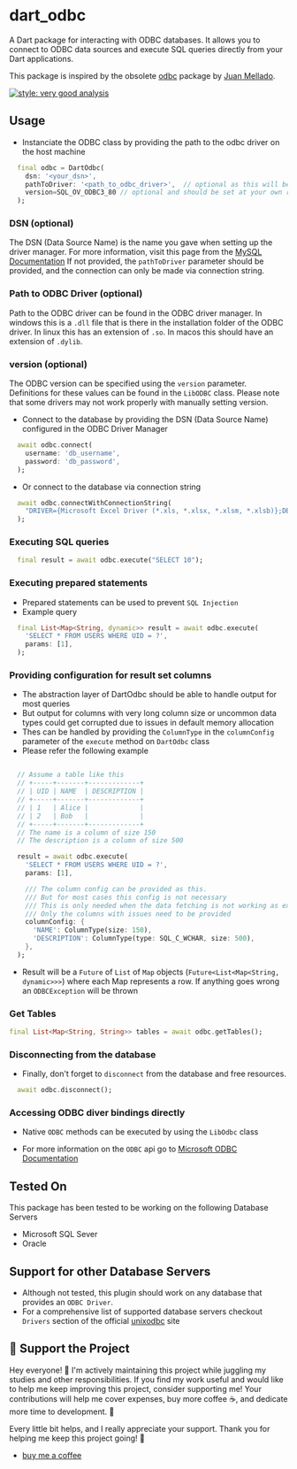 # dart_odbc

A Dart package for interacting with ODBC databases. It allows you to connect to ODBC data sources and execute SQL queries directly from your Dart applications.

This package is inspired by the obsolete [odbc](https://pub.dev/packages/odbc) package by [Juan Mellado](https://github.com/jcmellado).

[![style: very good analysis](https://img.shields.io/badge/style-very_good_analysis-B22C89.svg)](https://pub.dev/packages/very_good_analysis)

## Usage

- Instanciate the ODBC class by providing the path to the odbc driver on the host machine

```dart
  final odbc = DartOdbc(
    dsn: '<your_dsn>',
    pathToDriver: '<path_to_odbc_driver>',  // optional as this will be automatically detected
    version=SQL_OV_ODBC3_80 // optional and should be set at your own risk
  );
```

### DSN (optional)

The DSN (Data Source Name) is the name you gave when setting up the driver manager.
For more information, visit this page from the [MySQL Documentation](https://dev.mysql.com/doc/connector-odbc/en/connector-odbc-driver-manager.html)
If not provided, the `pathToDriver` parameter should be provided, and the connection can only be made via connection string.

### Path to ODBC Driver (optional)

Path to the ODBC driver can be found in the ODBC driver manager.
In windows this is a `.dll` file that is there in the installation folder of the ODBC driver.
In linux this has an extension of `.so`.
In macos this should have an extension of `.dylib`.

### version (optional)

The ODBC version can be specified using the `version` parameter.
Definitions for these values can be found in the `LibODBC` class.
Please note that some drivers may not work properly with manually setting version.

- Connect to the database by providing the DSN (Data Source Name) configured in the ODBC Driver Manager

```dart
  await odbc.connect(
    username: 'db_username',
    password: 'db_password',
  );
```

- Or connect to the database via connection string

```dart
  await odbc.connectWithConnectionString(
    "DRIVER={Microsoft Excel Driver (*.xls, *.xlsx, *.xlsm, *.xlsb)};DBQ=C:\Users\Computer\AppData\Local\Temp\test.xlsx;"
  );
```

### Executing SQL queries

```dart
  final result = await odbc.execute("SELECT 10");
```

### Executing prepared statements

- Prepared statements can be used to prevent `SQL Injection`
- Example query

```dart
  final List<Map<String, dynamic>> result = await odbc.execute(
    'SELECT * FROM USERS WHERE UID = ?',
    params: [1],
  );
```

### Providing configuration for result set columns

- The abstraction layer of DartOdbc should be able to handle output for most queries
- But output for columns with very long column size or uncommon data types could get corrupted due to issues in default memory allocation
- Thes can be handled by providing the `ColumnType` in the `columnConfig` parameter of the `execute` method on `DartOdbc` class
- Please refer the following example

```dart

  // Assume a table like this
  // +-----+-------+-------------+
  // | UID | NAME  | DESCRIPTION |
  // +-----+-------+-------------+
  // | 1   | Alice |             |
  // | 2   | Bob   |             |
  // +-----+-------+-------------+
  // The name is a column of size 150
  // The description is a column of size 500

  result = await odbc.execute(
    'SELECT * FROM USERS WHERE UID = ?',
    params: [1],

    /// The column config can be provided as this.
    /// But for most cases this config is not necessary
    /// This is only needed when the data fetching is not working as expected
    /// Only the columns with issues need to be provided
    columnConfig: {
      'NAME': ColumnType(size: 150),
      'DESCRIPTION': ColumnType(type: SQL_C_WCHAR, size: 500),
    },
  );

```

- Result will be a `Future` of `List` of `Map` objects (`Future<List<Map<String, dynamic>>>`) where each Map represents a row. If anything goes wrong an `ODBCException` will be thrown

### Get Tables

```dart
final List<Map<String, String>> tables = await odbc.getTables();
```

### Disconnecting from the database

- Finally, don't forget to `disconnect` from the database and free resources.

```dart
  await odbc.disconnect();
```

### Accessing ODBC diver bindings directly

- Native `ODBC` methods can be executed by using the `LibOdbc` class

- For more information on the `ODBC` api go to [Microsoft ODBC Documentation](https://learn.microsoft.com/en-us/sql/odbc/microsoft-open-database-connectivity-odbc?view=sql-server-ver16)

## Tested On

This package has been tested to be working on the following Database Servers

- Microsoft SQL Sever
- Oracle

## Support for other Database Servers

- Although not tested, this plugin should work on any database that provides an `ODBC Driver`.
- For a comprehensive list of supported database servers checkout `Drivers` section of the official [unixodbc](https://www.unixodbc.org/) site

## 💖 Support the Project

Hey everyone! 👋 I'm actively maintaining this project while juggling my studies and other responsibilities. If you find my work useful and would like to help me keep improving this project, consider supporting me! Your contributions will help me cover expenses, buy more coffee ☕, and dedicate more time to development. 🙌

Every little bit helps, and I really appreciate your support. Thank you for helping me keep this project going! 💛

- [buy me a coffee](https://buymeacoffee.com/slpirate)
